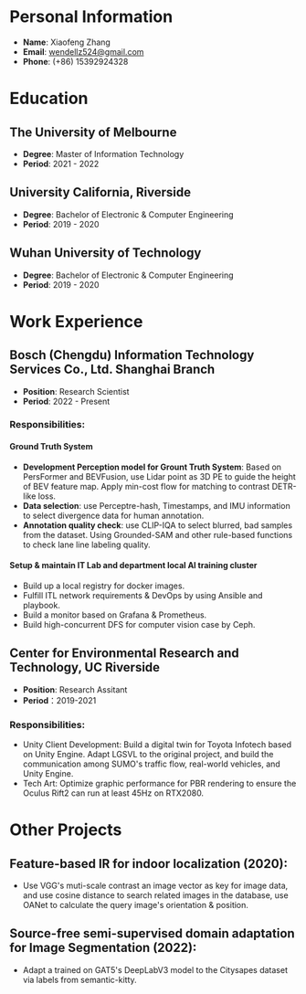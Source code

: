 # Personal Information
- **Name**: Xiaofeng Zhang
- **Email**: wendellz524@gmail.com
- **Phone**: (+86) 15392924328

# Education
## The University of Melbourne
- **Degree**: Master of Information Technology
- **Period**: 2021 - 2022

## University California, Riverside
- **Degree**: Bachelor of Electronic & Computer Engineering
- **Period**: 2019 - 2020

## Wuhan University of Technology
- **Degree**: Bachelor of Electronic & Computer Engineering
- **Period**: 2019 - 2020

# Work Experience
## Bosch (Chengdu) Information Technology Services Co., Ltd. Shanghai Branch
- **Position**: Research Scientist
- **Period**: 2022 - Present
### **Responsibilities**:
#### Ground Truth System
- **Development Perception model for Grount Truth System**: Based on PersFormer and BEVFusion, use Lidar point as 3D PE to guide the height of BEV feature map. Apply min-cost flow for matching to contrast DETR-like loss.
- **Data selection**: use Perceptre-hash, Timestamps, and IMU information to select divergence data for human annotation.
- **Annotation quality check**: use CLIP-IQA to select blurred, bad samples from the dataset. Using Grounded-SAM and other rule-based functions to check lane line labeling quality.
 
#### Setup & maintain IT Lab and department local AI training cluster
- Build up a local registry for docker images.
- Fulfill ITL network requirements & DevOps by using Ansible and playbook.
- Build a monitor based on Grafana & Prometheus.
- Build high-concurrent DFS for computer vision case by Ceph.

## Center for Environmental Research and Technology, UC Riverside
- **Position**: Research Assitant
- **Period**：2019-2021
### **Responsibilities**:
- Unity Client Development: Build a digital twin for Toyota Infotech based on Unity Engine. Adapt LGSVL to the original project, and build the communication among SUMO's traffic flow, real-world vehicles, and Unity Engine.
- Tech Art: Optimize graphic performance for PBR rendering to ensure the Oculus Rift2 can run at least 45Hz on RTX2080.

# Other Projects
## Feature-based IR for indoor localization (2020):
- Use VGG's muti-scale contrast an image vector as key for image data, and use cosine distance to search related images in the database, use OANet to calculate the query image's orientation & position.
## Source-free semi-supervised domain adaptation for Image Segmentation (2022):
- Adapt a trained on GAT5's DeepLabV3 model to the Citysapes dataset via labels from semantic-kitty. 

